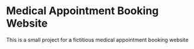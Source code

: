 # Medical Appointment Booking Website

This is a small project for a fictitious medical appointment booking website